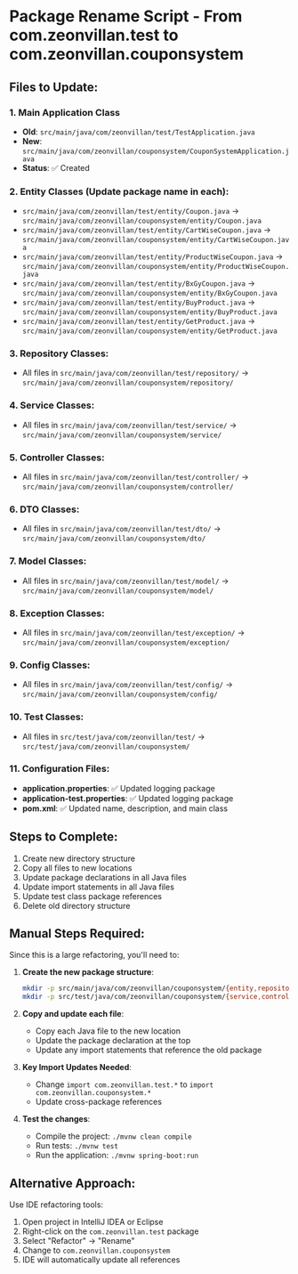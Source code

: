 # Package Rename Script - From com.zeonvillan.test to com.zeonvillan.couponsystem

## Files to Update:

### 1. Main Application Class
- **Old**: `src/main/java/com/zeonvillan/test/TestApplication.java`
- **New**: `src/main/java/com/zeonvillan/couponsystem/CouponSystemApplication.java`
- **Status**: ✅ Created

### 2. Entity Classes (Update package name in each):
- `src/main/java/com/zeonvillan/test/entity/Coupon.java` → `src/main/java/com/zeonvillan/couponsystem/entity/Coupon.java`
- `src/main/java/com/zeonvillan/test/entity/CartWiseCoupon.java` → `src/main/java/com/zeonvillan/couponsystem/entity/CartWiseCoupon.java`
- `src/main/java/com/zeonvillan/test/entity/ProductWiseCoupon.java` → `src/main/java/com/zeonvillan/couponsystem/entity/ProductWiseCoupon.java`
- `src/main/java/com/zeonvillan/test/entity/BxGyCoupon.java` → `src/main/java/com/zeonvillan/couponsystem/entity/BxGyCoupon.java`
- `src/main/java/com/zeonvillan/test/entity/BuyProduct.java` → `src/main/java/com/zeonvillan/couponsystem/entity/BuyProduct.java`
- `src/main/java/com/zeonvillan/test/entity/GetProduct.java` → `src/main/java/com/zeonvillan/couponsystem/entity/GetProduct.java`

### 3. Repository Classes:
- All files in `src/main/java/com/zeonvillan/test/repository/` → `src/main/java/com/zeonvillan/couponsystem/repository/`

### 4. Service Classes:
- All files in `src/main/java/com/zeonvillan/test/service/` → `src/main/java/com/zeonvillan/couponsystem/service/`

### 5. Controller Classes:
- All files in `src/main/java/com/zeonvillan/test/controller/` → `src/main/java/com/zeonvillan/couponsystem/controller/`

### 6. DTO Classes:
- All files in `src/main/java/com/zeonvillan/test/dto/` → `src/main/java/com/zeonvillan/couponsystem/dto/`

### 7. Model Classes:
- All files in `src/main/java/com/zeonvillan/test/model/` → `src/main/java/com/zeonvillan/couponsystem/model/`

### 8. Exception Classes:
- All files in `src/main/java/com/zeonvillan/test/exception/` → `src/main/java/com/zeonvillan/couponsystem/exception/`

### 9. Config Classes:
- All files in `src/main/java/com/zeonvillan/test/config/` → `src/main/java/com/zeonvillan/couponsystem/config/`

### 10. Test Classes:
- All files in `src/test/java/com/zeonvillan/test/` → `src/test/java/com/zeonvillan/couponsystem/`

### 11. Configuration Files:
- **application.properties**: ✅ Updated logging package
- **application-test.properties**: ✅ Updated logging package
- **pom.xml**: ✅ Updated name, description, and main class

## Steps to Complete:

1. Create new directory structure
2. Copy all files to new locations
3. Update package declarations in all Java files
4. Update import statements in all Java files
5. Update test class package references
6. Delete old directory structure

## Manual Steps Required:

Since this is a large refactoring, you'll need to:

1. **Create the new package structure**:
   ```bash
   mkdir -p src/main/java/com/zeonvillan/couponsystem/{entity,repository,service,controller,dto,model,exception,config}
   mkdir -p src/test/java/com/zeonvillan/couponsystem/{service,controller}
   ```

2. **Copy and update each file**:
   - Copy each Java file to the new location
   - Update the package declaration at the top
   - Update any import statements that reference the old package

3. **Key Import Updates Needed**:
   - Change `import com.zeonvillan.test.*` to `import com.zeonvillan.couponsystem.*`
   - Update cross-package references

4. **Test the changes**:
   - Compile the project: `./mvnw clean compile`
   - Run tests: `./mvnw test`
   - Run the application: `./mvnw spring-boot:run`

## Alternative Approach:

Use IDE refactoring tools:
1. Open project in IntelliJ IDEA or Eclipse
2. Right-click on the `com.zeonvillan.test` package
3. Select "Refactor" → "Rename"
4. Change to `com.zeonvillan.couponsystem`
5. IDE will automatically update all references
